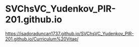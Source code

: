 # SVChsVC_Yudenkov_PIR-201.github.io
 
https://isadoraduncan1737.github.io/SVChsVC_Yudenkov_PIR-201.github.io/Curriculum%20Vitae/